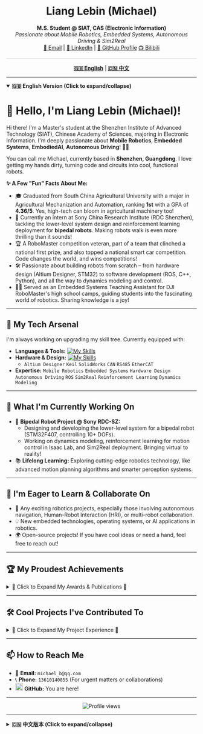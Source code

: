 <div align="center">
  <h1>Liang Lebin (Michael)</h1>
  <p>
    <b>M.S. Student @ SIAT, CAS (Electronic Information)</b>
    <br/>
    <i>Passionate about Mobile Robotics, Embedded Systems, Autonomous Driving & Sim2Real</i>
    <br/>
    <a href="mailto:michael_b@qq.com">📧 Email</a> | <a href="[Your LinkedIn Profile URL]">🔗 LinkedIn</a> | <a href="https://github.com/LebinLiang">🐙 GitHub Profile</a>  <a href="https://space.bilibili.com/10843076?spm_id_from=333.1296.0.0)">📺 Bilibili</a>
  </p>
</div>
<hr style="height:1px;border:none;color:#ddd;background-color:#ddd;" />

<p align="center">
  <strong><a href="#english-version">🇬🇧 English</a></strong> | <strong><a href="#chinese-version">🇨🇳 中文</a></strong>
</p>

<hr/>

<a id="english-version"></a>
<details open> <summary><strong>🇬🇧 English Version (Click to expand/collapse)</strong></summary>

# 👋 Hello, I'm Liang Lebin (Michael)!


Hi there! I'm a Master's student at the Shenzhen Institute of Advanced Technology (SIAT), Chinese Academy of Sciences, majoring in Electronic Information. I'm deeply passionate about **Mobile Robotics**, **Embedded Systems**, **EmbodiedAI**, **Autonomous Driving**! 🤖🚗

You can call me Michael, currently based in **Shenzhen, Guangdong**. I love getting my hands dirty, turning code and circuits into cool, functional robots.

**✨ A Few "Fun" Facts About Me:**

* 🎓 Graduated from South China Agricultural University with a major in Agricultural Mechanization and Automation, ranking **1st** with a GPA of **4.36/5**. Yes, high-tech can bloom in agricultural machinery too!
* 🧠 Currently an intern at Sony China Research Institute (RDC Shenzhen), tackling the lower-level system design and reinforcement learning deployment for **bipedal robots**. Making robots walk is even more thrilling than it sounds!
* 🏆 A RoboMaster competition veteran, part of a team that clinched a national first prize, and also topped a national smart car competition. Code changes the world, and wins competitions!
* 🛠️ Passionate about building robots from scratch – from hardware design (Altium Designer, STM32) to software development (ROS, C++, Python), and all the way to dynamics modeling and control.
* 👨‍🏫 Served as an Embedded Systems Teaching Assistant for DJI RoboMaster's high school camps, guiding students into the fascinating world of robotics. Sharing knowledge is a joy!

---

## 🚀 My Tech Arsenal

I'm always working on upgrading my skill tree. Currently equipped with:

* **Languages & Tools:**
    [![My Skills](https://skillicons.dev/icons?i=cpp,python,c,ros,matlab,arduino,git,github,docker)](https://skillicons.dev)
* **Hardware & Design:**
    [![My Skills](https://skillicons.dev/icons?i=linux,stm32,raspberrypi)](https://skillicons.dev)
    * `Altium Designer` `Keil` `SolidWorks` `CAN` `RS485` `EtherCAT`
* **Expertise:**
    `Mobile Robotics` `Embedded Systems` `Hardware Design` `Autonomous Driving` `ROS` `Sim2Real` `Reinforcement Learning` `Dynamics Modeling`

---

## 🔭 What I'm Currently Working On

* 🤖 **Bipedal Robot Project @ Sony RDC-SZ:**
    * Designing and developing the lower-level system for a bipedal robot (STM32F407, controlling 10+ DOFs).
    * Working on dynamics modeling, reinforcement learning for motion control in Isaac Lab, and Sim2Real deployment. Bringing virtual to reality!
* 📚 **Lifelong Learning:** Exploring cutting-edge robotics technology, like advanced motion planning algorithms and smarter perception systems.

---

## 🌱 I'm Eager to Learn & Collaborate On

* 🤝 Any exciting robotics projects, especially those involving autonomous navigation, Human-Robot Interaction (HRI), or multi-robot collaboration.
* 💡 New embedded technologies, operating systems, or AI applications in robotics.
* 🌍 Open-source projects! If you have cool ideas or need a hand, feel free to reach out!

---

## 🏆 My Proudest Achievements

<details>
<summary>🏅 Click to Expand My Awards & Publications 🏅</summary>

* **Selected Awards:**
    * 🥇 IEEE ICRA 2024 RoboMaster University Sim2Real Challenge (Second Prize) (2024.6)
    * 🥇 21st National Collegiate RoboMaster Competition - Super Confrontation (National First Prize) (2022.8)
    * 🥇 21st National Collegiate RoboMaster Competition - University League (Automated Infantry) (First Prize) (2022.11)
    * 🥇 16th National University Smart Car Competition - iFlytek Smart Restaurant (National First Prize) (2021.8)
    * 🥇 2020 Guangdong Provincial Collegiate Electronic Design Contest (Provincial First Prize) (2020.10)
* **Publications:**
    * 📄 "A Real-time Framework for UAV Indoor Self-Positioning and 3D Mapping Base on 2D Lidar, Stereo Camera and IMU" (First Author) - *IEEE RCAR 2023*
    * 📄 "Design and Experiment of Navigation Control System for Translational Row Shifting of Four-Wheel Steering Boom Sprayer" (Second Student Author) - *Transactions of the Chinese Society for Agricultural Machinery, 2023*

</details>

---

## 🛠️ Cool Projects I've Contributed To

<details>
<summary>🤖 Click to Expand My Project Experience 🤖</summary>

* **Sony China Research Institute - Bipedal Robot Development (Internship 2025):**
    * Responsible for lower-level system design & development (STM32F407, various communication protocols).
    * Involved in dynamics modeling, RL motion control in Isaac Lab, and Sim2Real deployment.
    * Highlights: Online detection, emergency power-off, power monitoring safety features.
* **4WD-4WS Autonomous Sprayer Navigation Control System (2021-2023, Project Lead, National Innovation Program):**
    * Developed an 8-DOF chassis kinematic model and implemented PID trajectory tracking algorithms.
    * Designed an embedded controller (CAN & USB communication).
    * Outcomes: Excellent project completion, 1 software copyright, 1 EI paper published.
* **Taurus Robotics Team - Navigation Lead (2021-2022):**
    * RoboMaster Competition. Led the navigation group for the autonomous infantry robot.
    * Developed full-field localization and autonomous navigation using Mecanum wheel encoder odometry, IMU, and LiDAR.
    * Implemented traditional vision-based target recognition and enemy armor detection, enabling fully autonomous tracking and engagement.
    * Constructed the overall ROS-based robot software architecture, including a Gazebo simulation platform, and established communication between embedded hardware and application-level software.
    * Optimized navigation algorithms, designed a "small-gyro" (anti-rotation) trajectory following algorithm using tf transforms for real-time autonomous path planning, tracking, and dynamic obstacle avoidance.
    * Contributed to team building, planning, technical documentation, member training, and lab setup.
* **DJI RoboMaster High School Robotics Camp (2020-2022, Embedded Systems TA):**
    * Designed and taught embedded development courses, developed ROS driver packages.
    * Successfully organized multiple STEAM robotics camps for 100+ students.
* **National University Smart Car Competition - Team Member/Captain (2020-2021):**
    * Participated in 2020 (Outdoor Opto-Electronic Group) and 2021 (iFlytek Smart Restaurant Group).
    * **2020 (Ackermann Car):** Achieved indoor localization and optimal multi-target path planning using LiDAR, IMU, and wheel odometry. Designed embedded controller for vehicle control, odometry, and communication.
    * **2021 (Mecanum Wheel Car):** Implemented indoor localization and multi-task allocation (QR code recognition, target detection, autonomous navigation) using LiDAR, IMU. Developed a ROS-based multi-task scheduling framework with a state machine for task switching, including QR code recognition and voice announcements.
    * Responsible for team project management and task planning.

</details>

---

## 📫 How to Reach Me

* 📧 **Email:** `michael_b@qq.com`
* 📞 **Phone:** `13610140855` (For urgent matters or collaborations)
* <img src="https://cdn.jsdelivr.net/gh/devicons/devicon/icons/github/github-original.svg" width="20" height="20"/> **GitHub:** You are here!


---

<p align="center">
  <img src="https://komarev.com/ghpvc/?username=YOUR_GITHUB_USERNAME&label=Profile%20views&color=0e75b6&style=flat" alt="Profile views" />
</p>

</details>

<hr/>

<a id="chinese-version"></a>
<details> <summary><strong>🇨🇳 中文版本 (Click to expand/collapse)</strong></summary>

# 👋 你好，我是梁乐彬 (Michael Liang)!

嗨！我是一名来自中国科学院大学深圳先进技术研究院的在读硕士研究生，主攻电子信息方向，也是一枚对**移动机器人**、**嵌入式系统**、**EmbodiedAI**和**自动驾驶**充满无限热情的探索者！🤖🚗

你可以叫我 Michael，目前坐标 **中国广东深圳**。我喜欢动手实践，把代码和电路变成能跑能动的酷炫玩意儿。

**✨ 关于我的一点“趣”事:**

* 🎓 本科GPA **4.36/5**，专业排名**第一**毕业于华南农业大学 (双一流) 农业机械化及其自动化专业。没错，农业机械也能玩出高科技！
* 🧠 目前在索尼中国研究院 (RDC深圳) 实习，正在挑战**双足机器人**的下位机系统设计和强化学习部署。让机器人学会走路，比想象中还要刺激！
* 🏆 RoboMaster 赛场老兵，曾随队斩获全国一等奖，也曾在智能车竞赛中拔得头筹。代码改变世界，也能赢得比赛！
* 🛠️ 热衷于从0到1打造机器人，从硬件设计 (Altium Designer, STM32) 到软件开发 (ROS, C++, Python)，再到动力学建模与控制，我都乐在其中。
* 👨‍🏫 曾在大疆创新 RoboMaster 担任嵌入式方向助教，带领中学生们踏入机器ンの奇妙世界。教学相长，其乐无穷！

---

## 🚀 我的技能装备库 (My Tech Arsenal)

我一直在努力升级我的技能树，目前装备了：

* **编程语言 & 工具 (Languages & Tools):**
    [![My Skills](https://skillicons.dev/icons?i=cpp,python,c,ros,matlab,arduino,git,github,docker)](https://skillicons.dev)
* **硬件 & 设计 (Hardware & Design):**
    [![My Skills](https://skillicons.dev/icons?i=linux,stm32,raspberrypi)](https://skillicons.dev)
    * `Altium Designer` `Keil` `SolidWorks` `CAN` `RS485` `EtherCAT`
* **专业领域 (Expertise):**
    `移动机器人 (Mobile Robotics)` `嵌入式系统 (Embedded Systems)` `硬件设计 (Hardware Design)` `自动驾驶 (Autonomous Driving)` `ROS` `Sim2Real` `强化学习 (Reinforcement Learning)` `动力学建模 (Dynamics Modeling)`

---

## 🔭 我当前正在捣鼓 (What I'm Currently Working On)

* 🤖 **双足机器人项目 (Bipedal Robot Project @ Sony RDC):**
    * 设计和开发双足机器人下位机系统 (基于 STM32F407, 控制10+自由度)。
    * 进行 Isaac Lab 中的双足机器人动力学建模与强化学习运动控制，并尝试 Sim2Real 部署。让虚拟走进现实！
* 📚 **持续学习 (Lifelong Learning):** 探索机器人领域的前沿技术，比如更高效的运动规划算法、更智能的感知系统。

---

## 🌱 我渴望学习与合作 (I'm Eager to Learn & Collaborate On)

* 🤝 任何有趣的机器人项目，特别是涉及自主导航、人机交互或多机器人协作的。
* 💡 新的嵌入式技术、操作系统或AI在机器人上的应用。
* 🌍 开源项目！如果你有好点子，或者需要帮手，随时可以找我聊聊！

---

## 🏆 我的荣耀时刻 (My Proudest Achievements)

<details>
<summary>🏅 点击展开我的获奖与发表记录 🏅</summary>

* **主要奖项 (Selected Awards):**
    * 🥇 IEEE ICRA 2024 RoboMaster University Sim2Real Challenge (Second Prize) (2024.6)
    * 🥇 第二十一届全国大学生机器人大赛 RoboMaster 机甲大师超级对抗赛 全国一等奖 (2022.8)
    * 🥇 第二十一届全国大学生机器人大赛 RoboMaster 机甲大师高校联盟赛(自动步兵组)一等奖 (2022.11)
    * 🥇 第十六届全国大学生智能汽车竞赛-讯飞智能餐厅组别 全国一等奖 (2021.8)
    * 🥇 2020 广东省大学生电子设计竞赛-省部级一等奖 (2020.10)
* **论文发表 (Publications):**
    * 📄 A Real-time Framework for UAV Indoor Self-Positioning and 3D Mapping Base on 2D Lidar, Stereo Camera and IMU (第一作者) - *IEEE RCAR 2023*
    * 📄 四轮转向喷杆喷雾机平移换行导航控制系统设计与试验 (学生第二作者) - *《农业机械学报》2023*

</details>

---

## 🛠️ 我参与过的酷项目 (Cool Projects I've Contributed To)

<details>
<summary>🤖 点击展开我的项目经验 🤖</summary>

* **索尼中国研究院 - 双足机器人开发 (2025实习):**
    * 负责双足机器人下位机系统设计与开发 (STM32F407, 多种通讯协议)。
    * 参与 Isaac Lab 双足机器人动力学建模与强化学习运动控制及 Sim2 Real 部署。
    * 亮点：在线检测、紧急断电、功率检测等安全设计。
* **4WD-4WS 无人驾驶喷杆喷雾机导航控制系统 (2021-2023, 项目负责人, 国家级大创):**
    * 构建八自由度底盘运动学模型，实现 PID 轨迹跟踪算法。
    * 设计嵌入式控制器 (CAN & USB 通讯)。
    * 成果：项目优秀结题，申请软著1篇，发表EI论文1篇。
* **Taurus 机器人战队 - 导航组组长 (2021-2022):**
    * RoboMaster 机甲大师赛，主要任务为开发自动步兵机器人实现基于麦克纳姆轮底盘编码器里程计、IMU 与激光雷达的全场定位与自主导航。
    * 利用传统视觉目标识别并检测敌方装甲板，最终实现全自主跟踪并打击敌方机器人赢得比赛胜利。
    * 构建基于 ROS 的机器人整体软件框架，Gazebo 的机器人仿真平台，并实现下层嵌入式硬件与上层应用层软件通讯。
    * 优化机器人导航算法，设计基于 tf 变换的小陀螺轨迹跟随算法，机器人实时自主规划路径并跟踪轨迹，同时躲避移动障碍物。
    * 战队建设与规划、队伍技术文档编写、组内人员培训与实验室建设。
* **大疆创新 RoboMaster 高中生机器人假期营 (2020-2022, 嵌入式方向助教):**
    * 设计并教授嵌入式开发课程，开发 ROS 驱动包。
    * 成功组织多场百人以上 STEAM 机器人主题假期营。
* **全国大学生智能汽车竞赛 - 室外光电组/讯飞智慧餐厅组 队员 | 队长 (2020-2021):**
    * 分别参与 2020 年与 2021 年全国大学生智能汽车竞赛。
    * 基于激光雷达、IMU 与计米轮的阿克曼型车模实现在室内的定位与多目标点的最优路径规划导航 (2020)。
    * 基于激光雷达、IMU 与麦克纳姆轮车模实现室内定位与多任务分配，包括二维码识别、目标检测与自主导航 (2021)。
    * 设计并制作嵌入式控制器实现阿克曼型车模控制与里程计速度解算，上下位机通讯协议。
    * 构建基于 ROS 的多任务调度软件框架，基于状态机的任务切换方法，实现二维码识别、语音播报、定位与多点导航。
    * 队伍项目进度管理、人员任务规划。

</details>

---

## 📫 如何找到我 (How to Reach Me)

* 📧 **邮箱:** `michael_b@qq.com`
* 📞 **电话:** `13610140855` (紧急情况或合作洽谈)
* <img src="https://cdn.jsdelivr.net/gh/devicons/devicon/icons/github/github-original.svg" width="20" height="20"/> **GitHub:** 你已经在这里啦！

---

## 📊 我的 GitHub 统计数据 (My GitHub Stats)

<p align="center">
  <img src="https://github-readme-stats.vercel.app/api?username=你的GitHub用户名&show_icons=true&theme=radical&count_private=true&hide_border=true" alt="梁乐彬的GitHub统计"/>
  <br/>
  <img src="https://github-readme-stats.vercel.app/api/top-langs/?username=你的GitHub用户名&layout=compact&theme=radical&hide_border=true" alt="梁乐彬最常用的语言"/>
  <br/>
  <img src="https://github-readme-streak-stats.herokuapp.com/?user=你的GitHub用户名&theme=radical&hide_border=true" alt="梁乐彬的GitHub提交记录"/>
</p>

---

<p align="center">
  <img src="https://komarev.com/ghpvc/?username=你的GitHub用户名&label=Profile%20views&color=0e75b6&style=flat" alt="Profile views" />
</p>

</details>

